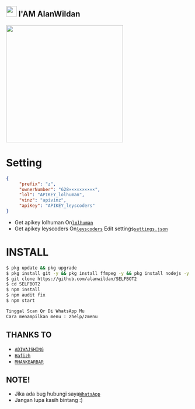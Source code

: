 ## <img src="https://github.com/TheDudeThatCode/TheDudeThatCode/blob/master/Assets/Hi.gif" width="29px"> I'AM AlanWildan

   <img src="https://media.giphy.com/media/836HiJc7pgzy8iNXCn/giphy.gif" width="320">

# Setting

```json
{
     "prefix": "z",
     "ownerNumber": "628××××××××××",
     "lol": "APIKEY_lolhuman",
     "vinz": "apivinz",
     "apiKey": "APIKEY_leyscoders"
}

```
* Get apikey lolhuman On[`lolhuman`](api.lolhuman.xyz)
* Get apikey leyscoders On[`leyscoders`](https://leyscoders-api.herokuapp.com/api)
Edit settings[`settings.json`](https://github.com/alanwildan/SELFBOT2/blob/main/src/settings.json)

# INSTALL

```bash
$ pkg update && pkg upgrade
$ pkg install git -y && pkg install ffmpeg -y && pkg install nodejs -y
$ git clone https://github.com/alanwildan/SELFBOT2
$ cd SELFBOT2
$ npm install
$ npm audit fix
$ npm start

Tinggal Scan Qr Di WhatsApp Mu
Cara menampilkan menu : zhelp/zmenu

```

## THANKS TO

* [`ADIWAJSHING`](https://github.com/adiwajshing/Baileys) 
* [`Hafizh`](https://github.com/HAFizh-15) 
* [`MHANKBARBAR`](https://github.com/MhankBarBar)

## NOTE! 

* Jika ada bug hubungi saya[`WhatsApp`](https://api.whatsapp.com/send?phone=6285793432434) 
* Jangan lupa kasih bintang :) 

